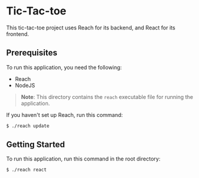 # Tic-Tac-toe

This tic-tac-toe project uses Reach for its backend, and React for its frontend. 


## Prerequisites
To run this application, you need the following:
* Reach
* NodeJS

> **Note**: This directory contains the `reach` executable file for running the application.

If you haven't set up Reach, run this command:
```bash
$ ./reach update
```

## Getting Started

To run this application, run this command in the root directory:
```bash
$ ./reach react
```


<!--
OUTLINE

INTRODUCTION

PREREQUISITES

GETTING STARTED

-->
